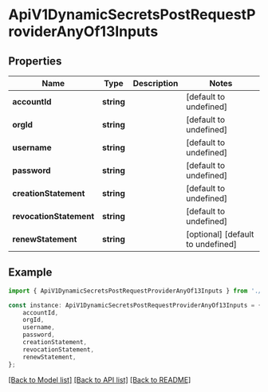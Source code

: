 # ApiV1DynamicSecretsPostRequestProviderAnyOf13Inputs


## Properties

Name | Type | Description | Notes
------------ | ------------- | ------------- | -------------
**accountId** | **string** |  | [default to undefined]
**orgId** | **string** |  | [default to undefined]
**username** | **string** |  | [default to undefined]
**password** | **string** |  | [default to undefined]
**creationStatement** | **string** |  | [default to undefined]
**revocationStatement** | **string** |  | [default to undefined]
**renewStatement** | **string** |  | [optional] [default to undefined]

## Example

```typescript
import { ApiV1DynamicSecretsPostRequestProviderAnyOf13Inputs } from './api';

const instance: ApiV1DynamicSecretsPostRequestProviderAnyOf13Inputs = {
    accountId,
    orgId,
    username,
    password,
    creationStatement,
    revocationStatement,
    renewStatement,
};
```

[[Back to Model list]](../README.md#documentation-for-models) [[Back to API list]](../README.md#documentation-for-api-endpoints) [[Back to README]](../README.md)
